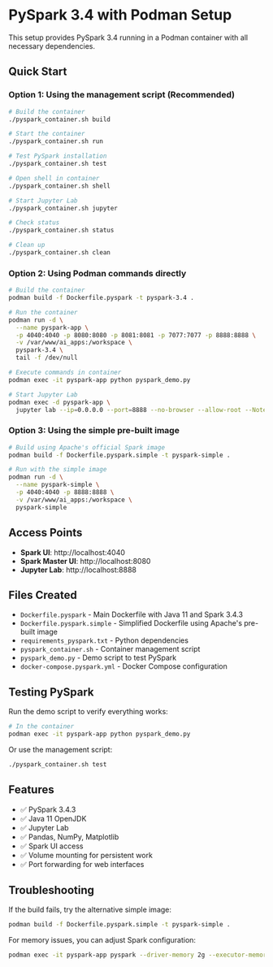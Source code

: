 # PySpark 3.4 with Podman Setup

This setup provides PySpark 3.4 running in a Podman container with all necessary dependencies.

## Quick Start

### Option 1: Using the management script (Recommended)

```bash
# Build the container
./pyspark_container.sh build

# Start the container
./pyspark_container.sh run

# Test PySpark installation
./pyspark_container.sh test

# Open shell in container
./pyspark_container.sh shell

# Start Jupyter Lab
./pyspark_container.sh jupyter

# Check status
./pyspark_container.sh status

# Clean up
./pyspark_container.sh clean
```

### Option 2: Using Podman commands directly

```bash
# Build the container
podman build -f Dockerfile.pyspark -t pyspark-3.4 .

# Run the container
podman run -d \
  --name pyspark-app \
  -p 4040:4040 -p 8080:8080 -p 8081:8081 -p 7077:7077 -p 8888:8888 \
  -v /var/www/ai_apps:/workspace \
  pyspark-3.4 \
  tail -f /dev/null

# Execute commands in container
podman exec -it pyspark-app python pyspark_demo.py

# Start Jupyter Lab
podman exec -d pyspark-app \
  jupyter lab --ip=0.0.0.0 --port=8888 --no-browser --allow-root --NotebookApp.token=''
```

### Option 3: Using the simple pre-built image

```bash
# Build using Apache's official Spark image
podman build -f Dockerfile.pyspark.simple -t pyspark-simple .

# Run with the simple image
podman run -d \
  --name pyspark-simple \
  -p 4040:4040 -p 8888:8888 \
  -v /var/www/ai_apps:/workspace \
  pyspark-simple
```

## Access Points

- **Spark UI**: http://localhost:4040
- **Spark Master UI**: http://localhost:8080
- **Jupyter Lab**: http://localhost:8888

## Files Created

- `Dockerfile.pyspark` - Main Dockerfile with Java 11 and Spark 3.4.3
- `Dockerfile.pyspark.simple` - Simplified Dockerfile using Apache's pre-built image
- `requirements_pyspark.txt` - Python dependencies
- `pyspark_container.sh` - Container management script
- `pyspark_demo.py` - Demo script to test PySpark
- `docker-compose.pyspark.yml` - Docker Compose configuration

## Testing PySpark

Run the demo script to verify everything works:

```bash
# In the container
podman exec -it pyspark-app python pyspark_demo.py
```

Or use the management script:

```bash
./pyspark_container.sh test
```

## Features

- ✅ PySpark 3.4.3
- ✅ Java 11 OpenJDK
- ✅ Jupyter Lab
- ✅ Pandas, NumPy, Matplotlib
- ✅ Spark UI access
- ✅ Volume mounting for persistent work
- ✅ Port forwarding for web interfaces

## Troubleshooting

If the build fails, try the alternative simple image:
```bash
podman build -f Dockerfile.pyspark.simple -t pyspark-simple .
```

For memory issues, you can adjust Spark configuration:
```bash
podman exec -it pyspark-app pyspark --driver-memory 2g --executor-memory 2g
```

